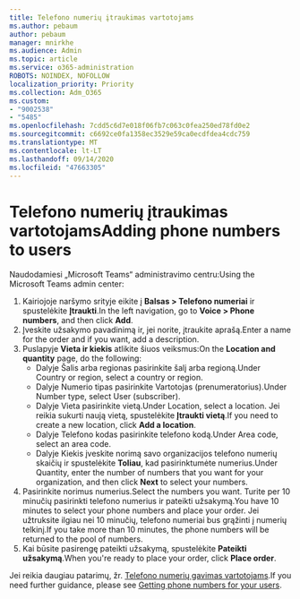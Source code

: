 ```yaml
---
title: Telefono numerių įtraukimas vartotojams
ms.author: pebaum
author: pebaum
manager: mnirkhe
ms.audience: Admin
ms.topic: article
ms.service: o365-administration
ROBOTS: NOINDEX, NOFOLLOW
localization_priority: Priority
ms.collection: Adm_O365
ms.custom:
- "9002538"
- "5485"
ms.openlocfilehash: 7cdd5c6d7e018f06fb7c063c0fea250ed78fd0e2
ms.sourcegitcommit: c6692ce0fa1358ec3529e59ca0ecdfdea4cdc759
ms.translationtype: MT
ms.contentlocale: lt-LT
ms.lasthandoff: 09/14/2020
ms.locfileid: "47663305"
---
```

# <a name="adding-phone-numbers-to-users"></a><span data-ttu-id="a8297-102">Telefono numerių įtraukimas vartotojams</span><span class="sxs-lookup"><span data-stu-id="a8297-102">Adding phone numbers to users</span></span>

<span data-ttu-id="a8297-103">Naudodamiesi „Microsoft Teams“ administravimo centru:</span><span class="sxs-lookup"><span data-stu-id="a8297-103">Using the Microsoft Teams admin center:</span></span>

1. <span data-ttu-id="a8297-104">Kairiojoje naršymo srityje eikite į **Balsas > Telefono numeriai** ir spustelėkite **Įtraukti**.</span><span class="sxs-lookup"><span data-stu-id="a8297-104">In the left navigation, go to **Voice > Phone numbers**, and then click **Add**.</span></span>
2. <span data-ttu-id="a8297-105">Įveskite užsakymo pavadinimą ir, jei norite, įtraukite aprašą.</span><span class="sxs-lookup"><span data-stu-id="a8297-105">Enter a name for the order and if you want, add a description.</span></span>
3. <span data-ttu-id="a8297-106">Puslapyje **Vieta ir kiekis** atlikite šiuos veiksmus:</span><span class="sxs-lookup"><span data-stu-id="a8297-106">On the **Location and quantity** page, do the following:</span></span>
    - <span data-ttu-id="a8297-107">Dalyje Šalis arba regionas pasirinkite šalį arba regioną.</span><span class="sxs-lookup"><span data-stu-id="a8297-107">Under Country or region, select a country or region.</span></span>
    - <span data-ttu-id="a8297-108">Dalyje Numerio tipas pasirinkite Vartotojas (prenumeratorius).</span><span class="sxs-lookup"><span data-stu-id="a8297-108">Under Number type, select User (subscriber).</span></span>
    - <span data-ttu-id="a8297-109">Dalyje Vieta pasirinkite vietą.</span><span class="sxs-lookup"><span data-stu-id="a8297-109">Under Location, select a location.</span></span> <span data-ttu-id="a8297-110">Jei reikia sukurti naują vietą, spustelėkite **Įtraukti vietą**.</span><span class="sxs-lookup"><span data-stu-id="a8297-110">If you need to create a new location, click **Add a location**.</span></span>
    - <span data-ttu-id="a8297-111">Dalyje Telefono kodas pasirinkite telefono kodą.</span><span class="sxs-lookup"><span data-stu-id="a8297-111">Under Area code, select an area code.</span></span>
    - <span data-ttu-id="a8297-112">Dalyje Kiekis įveskite norimą savo organizacijos telefono numerių skaičių ir spustelėkite **Toliau**, kad pasirinktumėte numerius.</span><span class="sxs-lookup"><span data-stu-id="a8297-112">Under Quantity, enter the number of numbers that you want for your organization, and then click **Next** to select your numbers.</span></span>
4. <span data-ttu-id="a8297-113">Pasirinkite norimus numerius.</span><span class="sxs-lookup"><span data-stu-id="a8297-113">Select the numbers you want.</span></span> <span data-ttu-id="a8297-114">Turite per 10 minučių pasirinkti telefono numerius ir pateikti užsakymą.</span><span class="sxs-lookup"><span data-stu-id="a8297-114">You have 10 minutes to select your phone numbers and place your order.</span></span> <span data-ttu-id="a8297-115">Jei užtruksite ilgiau nei 10 minučių, telefono numeriai bus grąžinti į numerių telkinį.</span><span class="sxs-lookup"><span data-stu-id="a8297-115">If you take more than 10 minutes, the phone numbers will be returned to the pool of numbers.</span></span>
5. <span data-ttu-id="a8297-116">Kai būsite pasirengę pateikti užsakymą, spustelėkite **Pateikti užsakymą**.</span><span class="sxs-lookup"><span data-stu-id="a8297-116">When you're ready to place your order, click **Place order**.</span></span>

<span data-ttu-id="a8297-117">Jei reikia daugiau patarimų, žr. [Telefono numerių gavimas vartotojams](https://docs.microsoft.com/microsoftteams/getting-phone-numbers-for-your-users).</span><span class="sxs-lookup"><span data-stu-id="a8297-117">If you need further guidance, please see [Getting phone numbers for your users](https://docs.microsoft.com/microsoftteams/getting-phone-numbers-for-your-users).</span></span>
